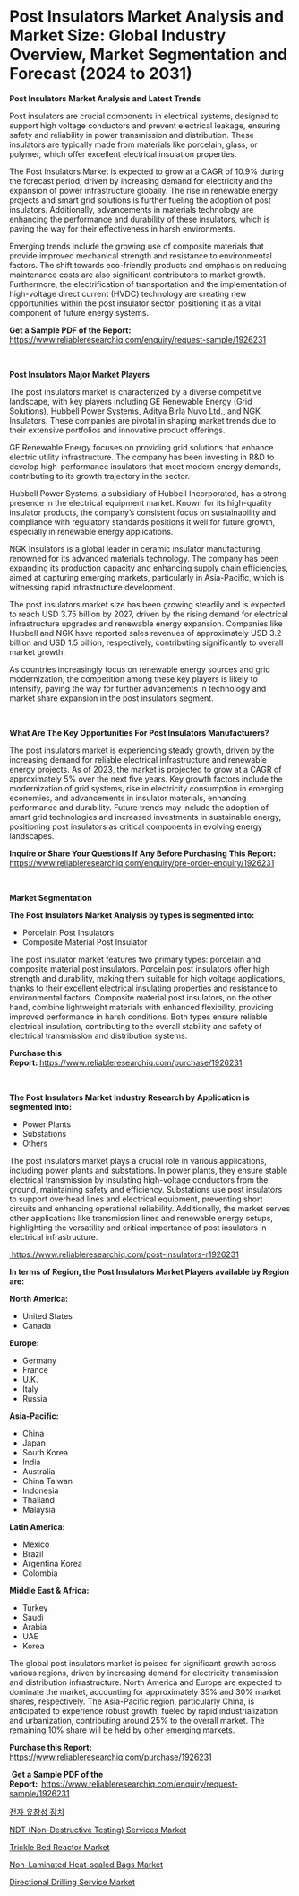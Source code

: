 <p><h1>Post Insulators Market Analysis and Market Size: Global Industry Overview, Market Segmentation and Forecast (2024 to 2031)</h1></p><p><strong>Post Insulators Market Analysis and Latest Trends</strong></p>
<p><p>Post insulators are crucial components in electrical systems, designed to support high voltage conductors and prevent electrical leakage, ensuring safety and reliability in power transmission and distribution. These insulators are typically made from materials like porcelain, glass, or polymer, which offer excellent electrical insulation properties. </p><p>The Post Insulators Market is expected to grow at a CAGR of 10.9% during the forecast period, driven by increasing demand for electricity and the expansion of power infrastructure globally. The rise in renewable energy projects and smart grid solutions is further fueling the adoption of post insulators. Additionally, advancements in materials technology are enhancing the performance and durability of these insulators, which is paving the way for their effectiveness in harsh environments.</p><p>Emerging trends include the growing use of composite materials that provide improved mechanical strength and resistance to environmental factors. The shift towards eco-friendly products and emphasis on reducing maintenance costs are also significant contributors to market growth. Furthermore, the electrification of transportation and the implementation of high-voltage direct current (HVDC) technology are creating new opportunities within the post insulator sector, positioning it as a vital component of future energy systems.</p></p>
<p><strong>Get a Sample PDF of the Report:&nbsp;</strong> <a href="https://www.reliableresearchiq.com/enquiry/request-sample/1926231?utm_campaign=99&utm_medium=2&utm_source=Github&utm_content=ia&utm_term=25102024&utm_id=post-insulators">https://www.reliableresearchiq.com/enquiry/request-sample/1926231</a></p>
<p>&nbsp;</p>
<p><strong>Post Insulators Major Market Players</strong></p>
<p><p>The post insulators market is characterized by a diverse competitive landscape, with key players including GE Renewable Energy (Grid Solutions), Hubbell Power Systems, Aditya Birla Nuvo Ltd., and NGK Insulators. These companies are pivotal in shaping market trends due to their extensive portfolios and innovative product offerings.</p><p>GE Renewable Energy focuses on providing grid solutions that enhance electric utility infrastructure. The company has been investing in R&D to develop high-performance insulators that meet modern energy demands, contributing to its growth trajectory in the sector.</p><p>Hubbell Power Systems, a subsidiary of Hubbell Incorporated, has a strong presence in the electrical equipment market. Known for its high-quality insulator products, the company’s consistent focus on sustainability and compliance with regulatory standards positions it well for future growth, especially in renewable energy applications.</p><p>NGK Insulators is a global leader in ceramic insulator manufacturing, renowned for its advanced materials technology. The company has been expanding its production capacity and enhancing supply chain efficiencies, aimed at capturing emerging markets, particularly in Asia-Pacific, which is witnessing rapid infrastructure development.</p><p>The post insulators market size has been growing steadily and is expected to reach USD 3.75 billion by 2027, driven by the rising demand for electrical infrastructure upgrades and renewable energy expansion. Companies like Hubbell and NGK have reported sales revenues of approximately USD 3.2 billion and USD 1.5 billion, respectively, contributing significantly to overall market growth. </p><p>As countries increasingly focus on renewable energy sources and grid modernization, the competition among these key players is likely to intensify, paving the way for further advancements in technology and market share expansion in the post insulators segment.</p></p>
<p>&nbsp;</p>
<p><strong>What Are The Key Opportunities For Post Insulators Manufacturers?</strong></p>
<p><p>The post insulators market is experiencing steady growth, driven by the increasing demand for reliable electrical infrastructure and renewable energy projects. As of 2023, the market is projected to grow at a CAGR of approximately 5% over the next five years. Key growth factors include the modernization of grid systems, rise in electricity consumption in emerging economies, and advancements in insulator materials, enhancing performance and durability. Future trends may include the adoption of smart grid technologies and increased investments in sustainable energy, positioning post insulators as critical components in evolving energy landscapes.</p></p>
<p><strong>Inquire or Share Your Questions If Any Before Purchasing This Report:</strong> <a href="https://www.reliableresearchiq.com/enquiry/pre-order-enquiry/1926231?utm_campaign=99&utm_medium=2&utm_source=Github&utm_content=ia&utm_term=25102024&utm_id=post-insulators">https://www.reliableresearchiq.com/enquiry/pre-order-enquiry/1926231</a></p>
<p>&nbsp;</p>
<p><strong>Market Segmentation</strong></p>
<p><strong>The Post Insulators Market Analysis by types is segmented into:</strong></p>
<p><ul><li>Porcelain Post Insulators</li><li>Composite Material Post Insulator</li></ul></p>
<p><p>The post insulator market features two primary types: porcelain and composite material post insulators. Porcelain post insulators offer high strength and durability, making them suitable for high voltage applications, thanks to their excellent electrical insulating properties and resistance to environmental factors. Composite material post insulators, on the other hand, combine lightweight materials with enhanced flexibility, providing improved performance in harsh conditions. Both types ensure reliable electrical insulation, contributing to the overall stability and safety of electrical transmission and distribution systems.</p></p>
<p><strong>Purchase this Report:&nbsp;</strong><a href="https://www.reliableresearchiq.com/purchase/1926231?utm_campaign=99&utm_medium=2&utm_source=Github&utm_content=ia&utm_term=25102024&utm_id=post-insulators">https://www.reliableresearchiq.com/purchase/1926231</a></p>
<p>&nbsp;</p>
<p><strong>The Post Insulators Market Industry Research by Application is segmented into:</strong></p>
<p><ul><li>Power Plants</li><li>Substations</li><li>Others</li></ul></p>
<p><p>The post insulators market plays a crucial role in various applications, including power plants and substations. In power plants, they ensure stable electrical transmission by insulating high-voltage conductors from the ground, maintaining safety and efficiency. Substations use post insulators to support overhead lines and electrical equipment, preventing short circuits and enhancing operational reliability. Additionally, the market serves other applications like transmission lines and renewable energy setups, highlighting the versatility and critical importance of post insulators in electrical infrastructure.</p></p>
<p><a href="https://www.reliableresearchiq.com/post-insulators-r1926231?utm_campaign=99&utm_medium=2&utm_source=Github&utm_content=ia&utm_term=25102024&utm_id=post-insulators">&nbsp;https://www.reliableresearchiq.com/post-insulators-r1926231</a></p>
<p><strong>In terms of Region, the Post Insulators Market Players available by Region are:</strong></p>
<p>
    <p> <strong> North America: </strong>
        <ul>
            <li>United States</li>
            <li>Canada</li>
        </ul>
        </p> 
    <p> <strong> Europe: </strong>
        <ul>
            <li>Germany</li>
            <li>France</li>
            <li>U.K.</li>
            <li>Italy</li>
            <li>Russia</li>
        </ul>
        </p> 
    <p> <strong> Asia-Pacific: </strong>
        <ul>
            <li>China</li>
            <li>Japan</li>
            <li>South Korea</li>
            <li>India</li>
            <li>Australia</li>
            <li>China Taiwan</li>
            <li>Indonesia</li>
            <li>Thailand</li>
            <li>Malaysia</li>
        </ul>
        </p> 
    <p> <strong> Latin America: </strong>
        <ul>
            <li>Mexico</li>
            <li>Brazil</li>
            <li>Argentina Korea</li>
            <li>Colombia</li>
        </ul>
        </p> 
    <p> <strong> Middle East & Africa: </strong>
        <ul>
            <li>Turkey</li>
            <li>Saudi</li>
            <li>Arabia</li>
            <li>UAE</li>
            <li>Korea</li>
        </ul>
    </p>
    </p>
<p><p>The global post insulators market is poised for significant growth across various regions, driven by increasing demand for electricity transmission and distribution infrastructure. North America and Europe are expected to dominate the market, accounting for approximately 35% and 30% market shares, respectively. The Asia-Pacific region, particularly China, is anticipated to experience robust growth, fueled by rapid industrialization and urbanization, contributing around 25% to the overall market. The remaining 10% share will be held by other emerging markets.</p></p>
<p><strong>Purchase this Report: </strong><a href="https://www.reliableresearchiq.com/purchase/1926231?utm_campaign=99&utm_medium=2&utm_source=Github&utm_content=ia&utm_term=25102024&utm_id=post-insulators">https://www.reliableresearchiq.com/purchase/1926231</a></p>
<p>&nbsp;<strong>Get a Sample PDF of the Report:&nbsp;&nbsp;</strong><a href="https://www.reliableresearchiq.com/enquiry/request-sample/1926231?utm_campaign=99&utm_medium=2&utm_source=Github&utm_content=ia&utm_term=25102024&utm_id=post-insulators">https://www.reliableresearchiq.com/enquiry/request-sample/1926231</a></p>
<p><strong></strong></p>
<p><p><a href="https://github.com/sougarounis/Market-Research-Report-List-6/blob/main/346563320326.md?utm_campaign=99&utm_medium=2&utm_source=Github&utm_content=ia&utm_term=25102024&utm_id=post-insulators">전자 유창성 장치</a></p><p><a href="https://github.com/elseludvikoh/Market-Research-Report-List-1/blob/main/ndt-non-destructive-testing-services-market.md?utm_campaign=99&utm_medium=2&utm_source=Github&utm_content=ia&utm_term=25102024&utm_id=post-insulators">NDT (Non-Destructive Testing) Services Market</a></p><p><a href="https://issuu.com/reportprime-2/docs/trickle-bed-reactor-market-size-203_37fe7370278078?utm_campaign=99&utm_medium=2&utm_source=Github&utm_content=ia&utm_term=25102024&utm_id=post-insulators">Trickle Bed Reactor Market</a></p><p><a href="https://www.linkedin.com/pulse/global-non-laminated-heat-sealed-bags-market-landscape-future-kp5ce?utm_campaign=99&utm_medium=2&utm_source=Github&utm_content=ia&utm_term=25102024&utm_id=post-insulators">Non-Laminated Heat-sealed Bags Market</a></p><p><a href="https://github.com/ibbiechinotit/Market-Research-Report-List-1/blob/main/directional-drilling-service-market.md?utm_campaign=99&utm_medium=2&utm_source=Github&utm_content=ia&utm_term=25102024&utm_id=post-insulators">Directional Drilling Service Market</a></p></p>